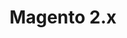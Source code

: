 ---
title: "Magento 2.x"
lead: "Integrate your Magento 2.x e-commerce Store with supported ERP / Accounting Systems through Stock2Shop"
seoTitle: "Magento 2.x Integration Features"
seoDescription: "Integrate your Magento 2.x e-commerce Store with supported ERP / Accounting Systems through Stock2Shop"
source: "magento-2"
type: help
tags: ["feature"]
---